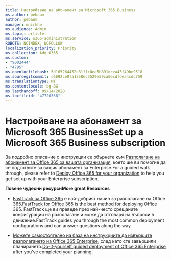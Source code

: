 ```yaml
---
title: Настройване на абонамент за Microsoft 365 Business
ms.author: pebaum
author: pebaum
manager: mnirkhe
ms.audience: Admin
ms.topic: article
ms.service: o365-administration
ROBOTS: NOINDEX, NOFOLLOW
localization_priority: Priority
ms.collection: Adm_O365
ms.custom:
- "9002444"
- "4795"
ms.openlocfilehash: 5d165264452e81ffc0ea5b891dcea45f49be9518
ms.sourcegitcommit: c6692ce0fa1358ec3529e59ca0ecdfdea4cdc759
ms.translationtype: MT
ms.contentlocale: bg-BG
ms.lasthandoff: 09/14/2020
ms.locfileid: "47720338"
---
```

# <a name="set-up-a-microsoft-365-business-subscription"></a><span data-ttu-id="6d8c7-102">Настройване на абонамент за Microsoft 365 Business</span><span class="sxs-lookup"><span data-stu-id="6d8c7-102">Set up a Microsoft 365 Business subscription</span></span>

<span data-ttu-id="6d8c7-103">За подробно описание с инструкции се обърнете към [Разполагане на абонамент за Office 365 за вашата организация](https://docs.microsoft.com/office365/enterprise/setup-overview-for-enterprises), което ще ви помогне да се подготвите за вашия абонамент за Enterprise.</span><span class="sxs-lookup"><span data-stu-id="6d8c7-103">For a guided walk through, please refer to [Deploy Office 365 for your organization](https://docs.microsoft.com/office365/enterprise/setup-overview-for-enterprises) to help you get set up with your Enterprise subscription.</span></span>

<span data-ttu-id="6d8c7-104">**Повече чудесни ресурси**</span><span class="sxs-lookup"><span data-stu-id="6d8c7-104">**More great Resources**</span></span>

- <span data-ttu-id="6d8c7-105">[FastTrack за Office 365](https://docs.microsoft.com/fasttrack/O365-fasttrack-benefit-for-office-365) е най-добрият начин за разполагане на Office 365.</span><span class="sxs-lookup"><span data-stu-id="6d8c7-105">[FastTrack for Office 365](https://docs.microsoft.com/fasttrack/O365-fasttrack-benefit-for-office-365) is the best method for deploying Office 365.</span></span> <span data-ttu-id="6d8c7-106">FastTrack ще ви преведе през най-често срещаните конфигурации на разполагане и може да отговаря на въпроси в движение.</span><span class="sxs-lookup"><span data-stu-id="6d8c7-106">FastTrack guides you through the most common deployment configurations and can answer questions along the way.</span></span> 

- <span data-ttu-id="6d8c7-107">[Можете самостоятелно на база на инструкциите да извършите разполагането на Office 365 Enterprise](https://docs.microsoft.com/office365/enterprise/setup-overview-for-enterprises#do-it-yourself-guided-deployment-of-office-365-enterprise), след като сте завършили планирането.</span><span class="sxs-lookup"><span data-stu-id="6d8c7-107">[Do-it-yourself guided deployment of Office 365 Enterprise](https://docs.microsoft.com/office365/enterprise/setup-overview-for-enterprises#do-it-yourself-guided-deployment-of-office-365-enterprise) after you've completed your planning.</span></span> 

